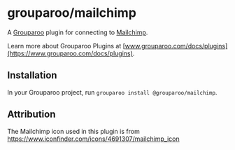 # grouparoo/mailchimp

A [Grouparoo](https://www.grouparoo.com) plugin for connecting to [Mailchimp](https://mailchimp.com/).

Learn more about Grouparoo Plugins at [www.grouparoo.com/docs/plugins](https://www.grouparoo.com/docs/plugins).

## Installation

In your Grouparoo project, run `grouparoo install @grouparoo/mailchimp`.

## Attribution

The Mailchimp icon used in this plugin is from https://www.iconfinder.com/icons/4691307/mailchimp_icon
